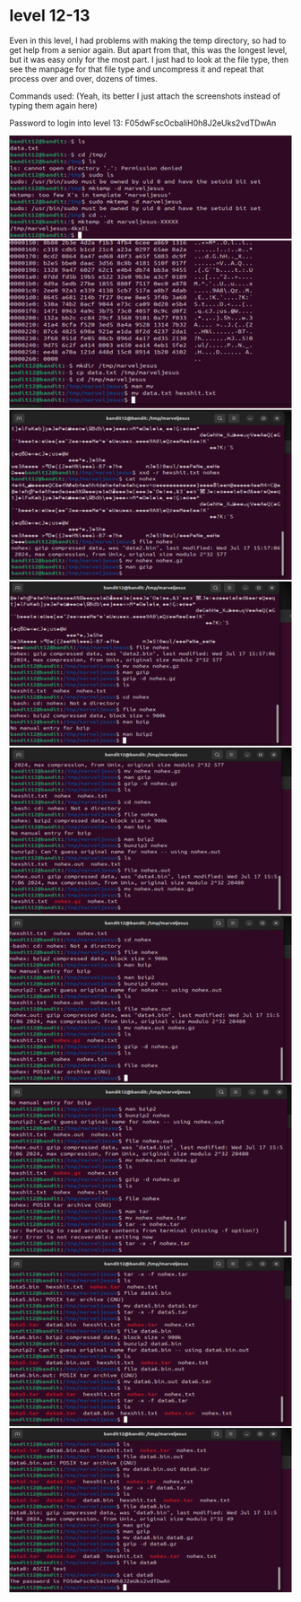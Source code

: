 # level 12-13

Even in this level, I had problems with making the temp directory, so had to get help from a senior again. But apart from that, this was the longest level, but it was easy only for the most part. I just had to look at the file type, then see the manpage for that file type and uncompress it and repeat that process over and over, dozens of times.

Commands used: (Yeah, its better I just attach the screenshots instead of typing them again here)

Password to login into level 13: F05dwFscOcbaliH0h8J2eUks2vdTDwAn

![alt text](Screenshots/level12-1.png) ![alt text](Screenshots/level12-2.png) ![alt text](Screenshots/level12-3.png) ![alt text](Screenshots/level12-4.png) ![alt text](Screenshots/level12-5.png) ![alt text](Screenshots/level12-6.png) ![alt text](Screenshots/level12-7.png) ![alt text](Screenshots/level12-8.png) ![alt text](Screenshots/level12-9.png)
